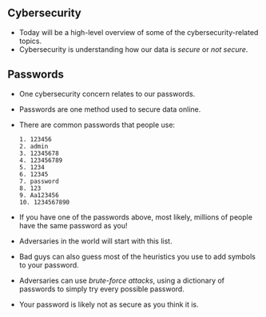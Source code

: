 ## Cybersecurity

- Today will be a high-level overview of some of the cybersecurity-related topics.
- Cybersecurity is understanding how our data is _secure_ or _not secure_.

## Passwords

- One cybersecurity concern relates to our passwords.
- Passwords are one method used to secure data online.
- There are common passwords that people use:

      1. 123456
      2. admin
      3. 12345678
      4. 123456789
      5. 1234
      6. 12345
      7. password
      8. 123
      9. Aa123456
      10. 1234567890

- If you have one of the passwords above, most likely, millions of people have the same password as you!
- Adversaries in the world will start with this list.
- Bad guys can also guess most of the heuristics you use to add symbols to your password.
- Adversaries can use _brute-force attacks_, using a dictionary of passwords to simply try every possible password.
- Your password is likely not as secure as you think it is.
